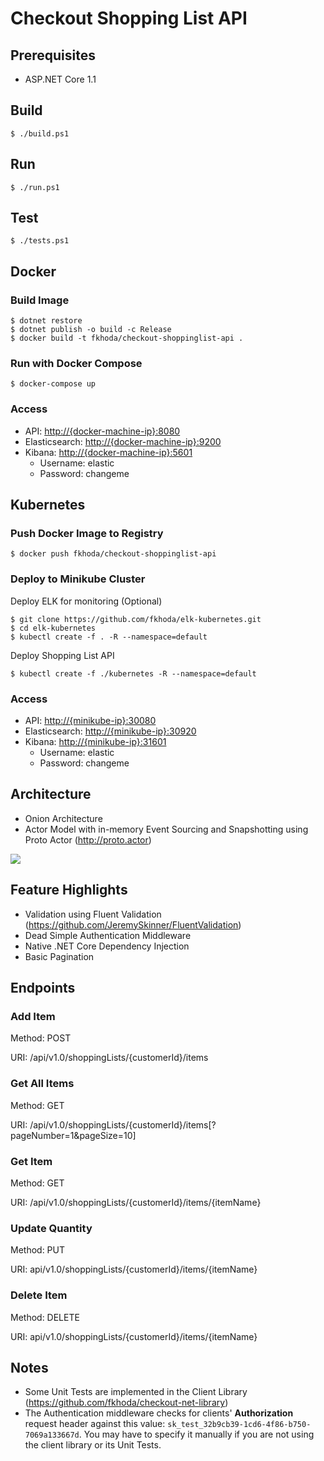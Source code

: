 # Checkout Shopping List API


## Prerequisites

- ASP.NET Core 1.1

## Build

```
$ ./build.ps1
```

## Run

```
$ ./run.ps1
```

## Test

```
$ ./tests.ps1
```

## Docker

### Build Image

```
$ dotnet restore
$ dotnet publish -o build -c Release
$ docker build -t fkhoda/checkout-shoppinglist-api .
```

### Run with Docker Compose

```
$ docker-compose up
```

### Access

- API: <http://{docker-machine-ip}:8080>
- Elasticsearch: <http://{docker-machine-ip}:9200>
- Kibana: <http://{docker-machine-ip}:5601>
    - Username: elastic
    - Password: changeme
    
## Kubernetes

### Push Docker Image to Registry

```
$ docker push fkhoda/checkout-shoppinglist-api
```

### Deploy to Minikube Cluster

Deploy ELK for monitoring (Optional)

```
$ git clone https://github.com/fkhoda/elk-kubernetes.git
$ cd elk-kubernetes
$ kubectl create -f . -R --namespace=default
```

Deploy Shopping List API

```
$ kubectl create -f ./kubernetes -R --namespace=default
```

### Access

- API: <http://{minikube-ip}:30080>
- Elasticsearch: <http://{minikube-ip}:30920>
- Kibana: <http://{minikube-ip}:31601>
    - Username: elastic
    - Password: changeme

## Architecture
- Onion Architecture
- Actor Model with in-memory Event Sourcing and Snapshotting using Proto Actor (<http://proto.actor>)

![](https://raw.githubusercontent.com/fkhoda/checkout-shoppinglist-api/master/docs/actor-model.png)

## Feature Highlights
- Validation using Fluent Validation (<https://github.com/JeremySkinner/FluentValidation>)
- Dead Simple Authentication Middleware
- Native .NET Core Dependency Injection
- Basic Pagination

## Endpoints

### Add Item

Method: POST

URI: /api/v1.0/shoppingLists/{customerId}/items

### Get All Items

Method: GET

URI: /api/v1.0/shoppingLists/{customerId}/items[?pageNumber=1&pageSize=10]

### Get Item

Method: GET

URI: /api/v1.0/shoppingLists/{customerId}/items/{itemName}

### Update Quantity

Method: PUT

URI: api/v1.0/shoppingLists/{customerId}/items/{itemName}

### Delete Item

Method: DELETE

URI: api/v1.0/shoppingLists/{customerId}/items/{itemName}


## Notes

- Some Unit Tests are implemented in the Client Library (<https://github.com/fkhoda/checkout-net-library>)
- The Authentication middleware checks for clients' **Authorization** request header against this value: `sk_test_32b9cb39-1cd6-4f86-b750-7069a133667d`. You may have to specify it manually if you are not using the client library or its Unit Tests.
